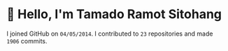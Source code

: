 # :wave: Hello, I'm Tamado Ramot Sitohang

I joined GitHub on `04/05/2014`. I contributed to `23` repositories and made `1906` commits.
